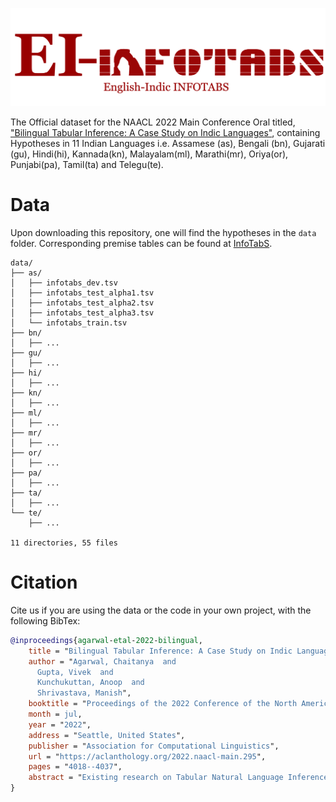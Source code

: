 ![EI-InfoTabS Logo](./logo.png)

The Official dataset for the NAACL 2022 Main Conference Oral titled, ["Bilingual Tabular Inference: A Case Study on Indic Languages"](https://aclanthology.org/2022.naacl-main.295/), containing Hypotheses in 11 Indian Languages i.e. Assamese (as), Bengali (bn), Gujarati (gu), Hindi(hi), Kannada(kn), Malayalam(ml), Marathi(mr), Oriya(or), Punjabi(pa), Tamil(ta) and Telegu(te).

# Data
Upon downloading this repository, one will find the hypotheses in the `data` folder. Corresponding premise tables can be found at [InfoTabS](https://github.com/infotabs/infotabs).
```
data/
├── as/
│   ├── infotabs_dev.tsv
│   ├── infotabs_test_alpha1.tsv
│   ├── infotabs_test_alpha2.tsv
│   ├── infotabs_test_alpha3.tsv
│   └── infotabs_train.tsv
├── bn/
│   ├── ...
├── gu/
│   ├── ...
├── hi/
│   ├── ...
├── kn/
│   ├── ...
├── ml/
│   ├── ...
├── mr/
│   ├── ...
├── or/
│   ├── ...
├── pa/
│   ├── ...
├── ta/
│   ├── ...
└── te/
    ├── ...

11 directories, 55 files
```




# Citation

Cite us if you are using the data or the code in your own project, with the following BibTex:

```bibtex
@inproceedings{agarwal-etal-2022-bilingual,
    title = "Bilingual Tabular Inference: A Case Study on Indic Languages",
    author = "Agarwal, Chaitanya  and
      Gupta, Vivek  and
      Kunchukuttan, Anoop  and
      Shrivastava, Manish",
    booktitle = "Proceedings of the 2022 Conference of the North American Chapter of the Association for Computational Linguistics: Human Language Technologies",
    month = jul,
    year = "2022",
    address = "Seattle, United States",
    publisher = "Association for Computational Linguistics",
    url = "https://aclanthology.org/2022.naacl-main.295",
    pages = "4018--4037",
    abstract = "Existing research on Tabular Natural Language Inference (TNLI) exclusively examines the task in a monolingual setting where the tabular premise and hypothesis are in the same language. However, due to the uneven distribution of text resources on the web across languages, it is common to have the tabular premise in a high resource language and the hypothesis in a low resource language. As a result, we present the challenging task of bilingual Tabular Natural Language Inference (bTNLI), in which the tabular premise and a hypothesis over it are in two separate languages. We construct EI-InfoTabS: an English-Indic bTNLI dataset by translating the textual hypotheses of the English TNLI dataset InfoTabS into eleven major Indian languages. We thoroughly investigate how pre-trained multilingual models learn and perform on EI-InfoTabS. Our study shows that the performance on bTNLI can be close to its monolingual counterpart, with translate-train, translate-test and unified-train being strongly competitive baselines.",
}
```

